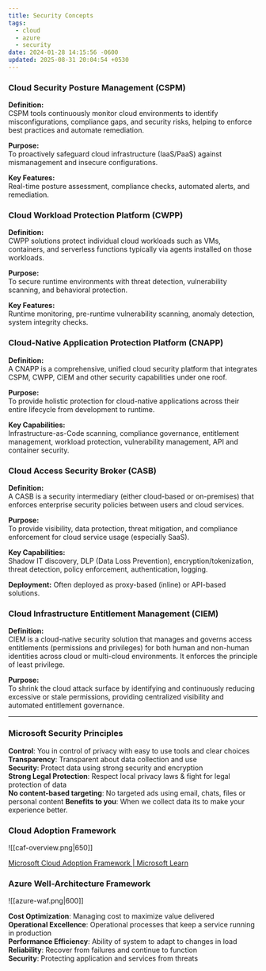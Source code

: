 ```yaml
---
title: Security Concepts
tags:
  - cloud
  - azure
  - security
date: 2024-01-28 14:15:56 -0600
updated: 2025-08-31 20:04:54 +0530
---
```


###  Cloud Security Posture Management (CSPM)

**Definition:**  
CSPM tools continuously monitor cloud environments to identify misconfigurations, compliance gaps, and security risks, helping to enforce best practices and automate remediation.  

**Purpose:**  
To proactively safeguard cloud infrastructure (IaaS/PaaS) against mismanagement and insecure configurations.  

**Key Features:**  
Real-time posture assessment, compliance checks, automated alerts, and remediation.  

### Cloud Workload Protection Platform (CWPP)

**Definition:**  
CWPP solutions protect individual cloud workloads such as VMs, containers, and serverless functions typically via agents installed on those workloads.  

**Purpose:**  
To secure runtime environments with threat detection, vulnerability scanning, and behavioral protection.  

**Key Features:**  
Runtime monitoring, pre-runtime vulnerability scanning, anomaly detection, system integrity checks.  

### Cloud-Native Application Protection Platform (CNAPP)

**Definition:**  
A CNAPP is a comprehensive, unified cloud security platform that integrates CSPM, CWPP, CIEM and other security capabilities under one roof.  

**Purpose:**  
To provide holistic protection for cloud-native applications across their entire lifecycle from development to runtime.  

**Key Capabilities:**  
Infrastructure-as-Code scanning, compliance governance, entitlement management, workload protection, vulnerability management, API and container security.  

### Cloud Access Security Broker (CASB)

**Definition:**  
A CASB is a security intermediary (either cloud-based or on-premises) that enforces enterprise security policies between users and cloud services.  

**Purpose:**  
To provide visibility, data protection, threat mitigation, and compliance enforcement for cloud service usage (especially SaaS).  

**Key Capabilities:**  
Shadow IT discovery, DLP (Data Loss Prevention), encryption/tokenization, threat detection, policy enforcement, authentication, logging.  

**Deployment:** Often deployed as proxy-based (inline) or API-based solutions.

### Cloud Infrastructure Entitlement Management (CIEM)

**Definition:**  
CIEM is a cloud-native security solution that manages and governs access entitlements (permissions and privileges) for both human and non-human identities across cloud or multi-cloud environments. It enforces the principle of least privilege.

**Purpose:**  
To shrink the cloud attack surface by identifying and continuously reducing excessive or stale permissions, providing centralized visibility and automated entitlement governance.

---

### Microsoft Security Principles  

**Control**: You in control of privacy with easy to use tools and clear choices  
**Transparency**: Transparent about data collection and use  
**Security**: Protect data using strong security and encryption  
**Strong Legal Protection**: Respect local privacy laws & fight for legal protection of data  
**No content-based targeting**: No targeted ads using email, chats, files or personal content 
**Benefits to you**: When we collect data its to make your experience better.

### Cloud Adoption Framework

![[caf-overview.png|650]]

[Microsoft Cloud Adoption Framework | Microsoft Learn](https://learn.microsoft.com/en-us/azure/cloud-adoption-framework/overview)

### Azure Well-Architecture Framework

![[azure-waf.png|600]]

**Cost Optimization**: Managing cost to maximize value delivered  
**Operational Excellence**: Operational processes that keep a service running in production  
**Performance Efficiency**: Ability of system to adapt to changes in load  
**Reliability**: Recover from failures and continue to function  
**Security**: Protecting application and services from threats
